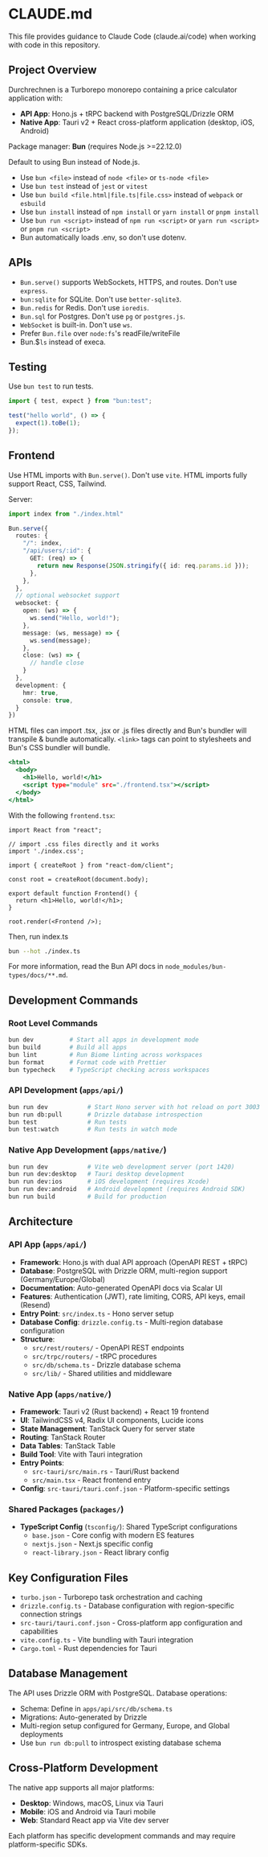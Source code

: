 # CLAUDE.md

This file provides guidance to Claude Code (claude.ai/code) when working with code in this repository.

## Project Overview

Durchrechnen is a Turborepo monorepo containing a price calculator application with:
- **API App**: Hono.js + tRPC backend with PostgreSQL/Drizzle ORM
- **Native App**: Tauri v2 + React cross-platform application (desktop, iOS, Android)

Package manager: **Bun** (requires Node.js >=22.12.0)

Default to using Bun instead of Node.js.

- Use `bun <file>` instead of `node <file>` or `ts-node <file>`
- Use `bun test` instead of `jest` or `vitest`
- Use `bun build <file.html|file.ts|file.css>` instead of `webpack` or `esbuild`
- Use `bun install` instead of `npm install` or `yarn install` or `pnpm install`
- Use `bun run <script>` instead of `npm run <script>` or `yarn run <script>` or `pnpm run <script>`
- Bun automatically loads .env, so don't use dotenv.

## APIs

- `Bun.serve()` supports WebSockets, HTTPS, and routes. Don't use `express`.
- `bun:sqlite` for SQLite. Don't use `better-sqlite3`.
- `Bun.redis` for Redis. Don't use `ioredis`.
- `Bun.sql` for Postgres. Don't use `pg` or `postgres.js`.
- `WebSocket` is built-in. Don't use `ws`.
- Prefer `Bun.file` over `node:fs`'s readFile/writeFile
- Bun.$`ls` instead of execa.

## Testing

Use `bun test` to run tests.

```ts#index.test.ts
import { test, expect } from "bun:test";

test("hello world", () => {
  expect(1).toBe(1);
});
```

## Frontend

Use HTML imports with `Bun.serve()`. Don't use `vite`. HTML imports fully support React, CSS, Tailwind.

Server:

```ts#index.ts
import index from "./index.html"

Bun.serve({
  routes: {
    "/": index,
    "/api/users/:id": {
      GET: (req) => {
        return new Response(JSON.stringify({ id: req.params.id }));
      },
    },
  },
  // optional websocket support
  websocket: {
    open: (ws) => {
      ws.send("Hello, world!");
    },
    message: (ws, message) => {
      ws.send(message);
    },
    close: (ws) => {
      // handle close
    }
  },
  development: {
    hmr: true,
    console: true,
  }
})
```

HTML files can import .tsx, .jsx or .js files directly and Bun's bundler will transpile & bundle automatically. `<link>` tags can point to stylesheets and Bun's CSS bundler will bundle.

```html#index.html
<html>
  <body>
    <h1>Hello, world!</h1>
    <script type="module" src="./frontend.tsx"></script>
  </body>
</html>
```

With the following `frontend.tsx`:

```tsx#frontend.tsx
import React from "react";

// import .css files directly and it works
import './index.css';

import { createRoot } from "react-dom/client";

const root = createRoot(document.body);

export default function Frontend() {
  return <h1>Hello, world!</h1>;
}

root.render(<Frontend />);
```

Then, run index.ts

```sh
bun --hot ./index.ts
```

For more information, read the Bun API docs in `node_modules/bun-types/docs/**.md`.

## Development Commands

### Root Level Commands
```bash
bun dev          # Start all apps in development mode
bun build        # Build all apps  
bun lint         # Run Biome linting across workspaces
bun format       # Format code with Prettier
bun typecheck    # TypeScript checking across workspaces
```

### API Development (`apps/api/`)
```bash
bun run dev           # Start Hono server with hot reload on port 3003
bun run db:pull       # Drizzle database introspection
bun test              # Run tests
bun test:watch        # Run tests in watch mode
```

### Native App Development (`apps/native/`)
```bash
bun run dev           # Vite web development server (port 1420)
bun run dev:desktop   # Tauri desktop development
bun run dev:ios       # iOS development (requires Xcode)  
bun run dev:android   # Android development (requires Android SDK)
bun run build         # Build for production
```

## Architecture

### API App (`apps/api/`)
- **Framework**: Hono.js with dual API approach (OpenAPI REST + tRPC)
- **Database**: PostgreSQL with Drizzle ORM, multi-region support (Germany/Europe/Global)
- **Documentation**: Auto-generated OpenAPI docs via Scalar UI
- **Features**: Authentication (JWT), rate limiting, CORS, API keys, email (Resend)
- **Entry Point**: `src/index.ts` - Hono server setup
- **Database Config**: `drizzle.config.ts` - Multi-region database configuration
- **Structure**:
  - `src/rest/routers/` - OpenAPI REST endpoints
  - `src/trpc/routers/` - tRPC procedures  
  - `src/db/schema.ts` - Drizzle database schema
  - `src/lib/` - Shared utilities and middleware

### Native App (`apps/native/`)
- **Framework**: Tauri v2 (Rust backend) + React 19 frontend
- **UI**: TailwindCSS v4, Radix UI components, Lucide icons
- **State Management**: TanStack Query for server state
- **Routing**: TanStack Router
- **Data Tables**: TanStack Table
- **Build Tool**: Vite with Tauri integration
- **Entry Points**:
  - `src-tauri/src/main.rs` - Tauri/Rust backend
  - `src/main.tsx` - React frontend entry
- **Config**: `src-tauri/tauri.conf.json` - Platform-specific settings

### Shared Packages (`packages/`)
- **TypeScript Config** (`tsconfig/`): Shared TypeScript configurations
  - `base.json` - Core config with modern ES features
  - `nextjs.json` - Next.js specific config  
  - `react-library.json` - React library config

## Key Configuration Files

- `turbo.json` - Turborepo task orchestration and caching
- `drizzle.config.ts` - Database configuration with region-specific connection strings
- `src-tauri/tauri.conf.json` - Cross-platform app configuration and capabilities
- `vite.config.ts` - Vite bundling with Tauri integration
- `Cargo.toml` - Rust dependencies for Tauri

## Database Management

The API uses Drizzle ORM with PostgreSQL. Database operations:
- Schema: Define in `apps/api/src/db/schema.ts`
- Migrations: Auto-generated by Drizzle
- Multi-region setup configured for Germany, Europe, and Global deployments
- Use `bun run db:pull` to introspect existing database schema

## Cross-Platform Development

The native app supports all major platforms:
- **Desktop**: Windows, macOS, Linux via Tauri
- **Mobile**: iOS and Android via Tauri mobile
- **Web**: Standard React app via Vite dev server

Each platform has specific development commands and may require platform-specific SDKs.
